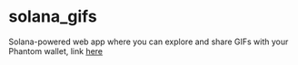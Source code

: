 # solana_gifs
Solana-powered web app where you can explore and share GIFs with your Phantom wallet, link [here](https://giphy3.jingyucai.repl.co/)
